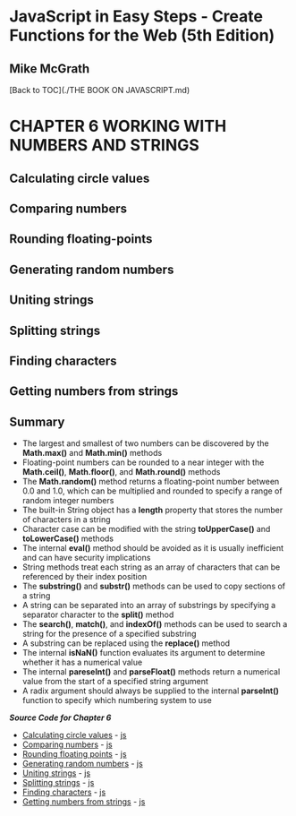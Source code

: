 # **JavaScript in Easy Steps - Create Functions for the Web (5th Edition)**
## Mike McGrath

[Back to TOC](./THE BOOK ON JAVASCRIPT.md)

# CHAPTER 6 WORKING WITH NUMBERS AND STRINGS
## Calculating circle values
## Comparing numbers
## Rounding floating-points
## Generating random numbers
## Uniting strings
## Splitting strings
## Finding characters
## Getting numbers from strings
## Summary<br>
   * The largest and smallest of two numbers can be discovered by the __Math.max()__ and __Math.min()__
     methods
   * Floating-point numbers can be rounded to a near integer with the __Math.ceil()__, __Math.floor()__, 
     and __Math.round()__ methods
   * The __Math.random()__ method returns a floating-point number between 0.0 and 1.0, which can be
     multiplied and rounded to specify a range of random integer numbers
   * The built-in String object has a __length__ property that stores the number of characters in a string
   * Character case can be modified with the string __toUpperCase()__ and __toLowerCase()__ methods
   * The internal __eval()__ method should be avoided as it is usually inefficient and can have security
     implications
   * String methods treat each string as an array of characters that can be referenced by their index position
   * The __substring()__ and __substr()__ methods can be used to copy sections of a string
   * A string can be separated into an array of substrings by specifying a separator character to the
     __split()__ method
   * The __search()__, __match()__, and __indexOf()__ methods can be used to search a string for the 
     presence of a specified substring
   * A substring can be replaced using the __replace()__ method
   * The internal __isNaN()__ function evaluates its argument to determine whether it has a numerical value
   * The internal __pareseInt()__ and __parseFloat()__ methods return a numerical value from the start of
     a specified string argument   
   * A radix argument should always be supplied to the internal __parseInt()__ function to specify which
     numbering system to use

***Source Code for Chapter 6***
        <ul>
          <li><a href="src/6-Working with numbers and strings/constants.html">Calculating circle values</a> -
            <a href="src/6-Working with numbers and strings/constants.js"> js</a></li>
          <li><a href="src/6-Working with numbers and strings/math.html">Comparing numbers</a> -
            <a href="src/6-Working with numbers and strings/math.js"> js</a></li>
          <li><a href="src/6-Working with numbers and strings/float.html">Rounding floating points</a> -
            <a href="src/6-Working with numbers and strings/float.js"> js</a></li>
          <li><a href="src/6-Working with numbers and strings/random.html">Generating random numbers</a> -
            <a href="src/6-Working with numbers and strings/random.js"> js</a></li>
          <li><a href="src/6-Working with numbers and strings/string.html">Uniting strings</a> -
            <a href="src/6-Working with numbers and strings/string.js"> js</a></li>
          <li><a href="src/6-Working with numbers and strings/substring.html">Splitting strings</a> -
            <a href="src/6-Working with numbers and strings/substring.js"> js</a></li>
          <li><a href="src/6-Working with numbers and strings/search.html">Finding characters</a> -
            <a href="src/6-Working with numbers and strings/search.js"> js</a></li>
          <li><a href="src/6-Working with numbers and strings/parse.html">Getting numbers from strings</a> -
            <a href="src/6-Working with numbers and strings/parse.js"> js</a></li>
        </ul>
